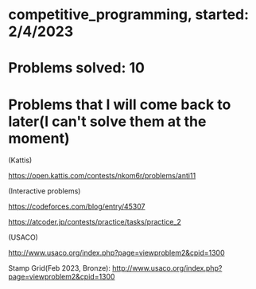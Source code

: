 # competitive_programming, started: 2/4/2023

# Problems solved: 10

# Problems that I will come back to later(I can't solve them at the moment)

(Kattis)

https://open.kattis.com/contests/nkom6r/problems/anti11

(Interactive problems)

https://codeforces.com/blog/entry/45307

https://atcoder.jp/contests/practice/tasks/practice_2

(USACO)

http://www.usaco.org/index.php?page=viewproblem2&cpid=1300

Stamp Grid(Feb 2023, Bronze):
http://www.usaco.org/index.php?page=viewproblem2&cpid=1300 
